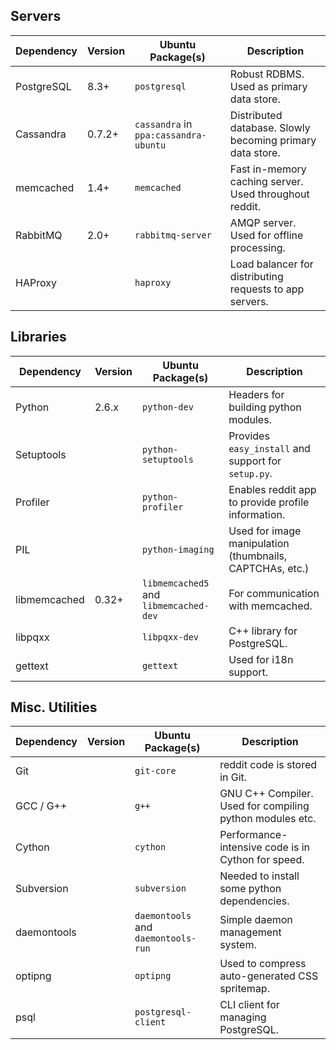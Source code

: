 ## Servers

Dependency   | Version | Ubuntu Package(s)                      | Description
-------------|---------|----------------------------------------|----------------------------------------------------------
PostgreSQL   | 8.3+    | `postgresql`                           | Robust RDBMS. Used as primary data store.
Cassandra    | 0.7.2+  | `cassandra` in `ppa:cassandra-ubuntu`  | Distributed database. Slowly becoming primary data store. 
memcached    | 1.4+    | `memcached`                            | Fast in-memory caching server. Used throughout reddit.
RabbitMQ     | 2.0+    | `rabbitmq-server`                      | AMQP server. Used for offline processing.
HAProxy      |         | `haproxy`                              | Load balancer for distributing requests to app servers.

## Libraries

Dependency   | Version | Ubuntu Package(s)                      | Description
-------------|---------|----------------------------------------|----------------------------------------------------------
Python       | 2.6.x   | `python-dev`                           | Headers for building python modules.
Setuptools   |         | `python-setuptools`                    | Provides `easy_install` and support for `setup.py`.
Profiler     |         | `python-profiler`                      | Enables reddit app to provide profile information.
PIL          |         | `python-imaging`                       | Used for image manipulation (thumbnails, CAPTCHAs, etc.)
libmemcached | 0.32+   | `libmemcached5` and `libmemcached-dev` | For communication with memcached.
libpqxx      |         | `libpqxx-dev`                          | C++ library for PostgreSQL.
gettext      |         | `gettext`                              | Used for i18n support.

## Misc. Utilities

Dependency   | Version | Ubuntu Package(s)                      | Description
-------------|---------|----------------------------------------|----------------------------------------------------------
Git          |         | `git-core`                             | reddit code is stored in Git.
GCC / G++    |         | `g++`                                  | GNU C++ Compiler. Used for compiling python modules etc.
Cython       |         | `cython`                               | Performance-intensive code is in Cython for speed.
Subversion   |         | `subversion`                           | Needed to install some python dependencies.
daemontools  |         | `daemontools` and `daemontools-run`    | Simple daemon management system.
optipng      |         | `optipng`                              | Used to compress auto-generated CSS spritemap.
psql         |         | `postgresql-client`                    | CLI client for managing PostgreSQL.
